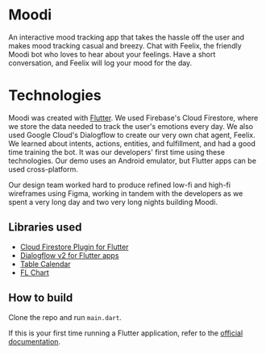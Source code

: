 # Moodi
An interactive mood tracking app that takes the hassle off the user and makes mood tracking casual and breezy. Chat with Feelix, the friendly Moodi bot who loves to hear about your feelings. Have a short conversation, and Feelix will log your mood for the day.

# Technologies
Moodi was created with [Flutter](https://flutter.dev/). We used Firebase's Cloud Firestore, where we store the data needed to track the user's emotions every day. We also used Google Cloud's Dialogflow to create our very own chat agent, Feelix. We learned about intents, actions, entities, and fulfillment, and had a good time training the bot. It was our developers' first time using these technologies. Our demo uses an Android emulator, but Flutter apps can be used cross-platform.

Our design team worked hard to produce refined low-fi and high-fi wireframes using Figma, working in tandem with the developers as we spent a very long day and two very long nights building Moodi.

## Libraries used
- [Cloud Firestore Plugin for Flutter](https://pub.dev/packages/cloud_firestore)
- [Dialogflow v2 for Flutter apps](https://pub.dev/packages/flutter_dialogflow)
- [Table Calendar](https://pub.dev/packages/table_calendar)
- [FL Chart](https://pub.dev/packages/fl_chart)


## How to build
Clone the repo and run `main.dart`. 

If this is your first time running a Flutter application, refer to the [official documentation](https://flutter.dev/docs/get-started/test-drive).